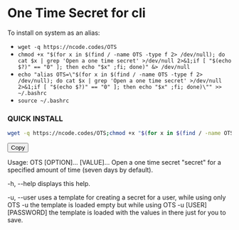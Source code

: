 # One Time Secret for cli

To install on system as an alias:

* ```wget -q https://ncode.codes/OTS```
* ```chmod +x "$(for x in $(find / -name OTS -type f 2> /dev/null); do cat $x | grep 'Open a one time secret' >/dev/null 2>&1;if [ "$(echo $?)" == "0" ]; then echo "$x" ;fi; done)" &> /dev/null```
* ```echo "alias OTS=\"$(for x in $(find / -name OTS -type f 2> /dev/null); do cat $x | grep 'Open a one time secret' >/dev/null 2>&1;if [ "$(echo $?)" == "0" ]; then echo "$x" ;fi; done)\"" >> ~/.bashrc```
* ```source ~/.bashrc```

### QUICK INSTALL
```bash
wget -q https://ncode.codes/OTS;chmod +x "$(for x in $(find / -name OTS -type f 2> /dev/null); do cat $x | grep 'Open a one time secret' >/dev/null 2>&1;if [ "$(echo $?)" == "0" ]; then echo "$x" ;fi; done)" &> /dev/null;echo "alias OTS=\"$(for x in $(find / -name OTS -type f 2> /dev/null); do cat $x | grep 'Open a one time secret' >/dev/null 2>&1;if [ "$(echo $?)" == "0" ]; then echo "$x" ;fi; done)\"" >> ~/.bashrc;source ~/.bashrc;clear;echo "Installed OTS successfully";OTS -h
```
<div class="copy-code-button">
  <button onclick="copyCode()">Copy</button>
</div>
<script>
function copyCode() {
  const codeBlock = document.querySelector("pre code");
  const textArea = document.createElement("textarea");
  textArea.value = codeBlock.textContent;
  document.body.appendChild(textArea);
  textArea.select();
  document.execCommand("copy");
  document.body.removeChild(textArea);
  alert("Code copied to clipboard!");
}
</script>

Usage: OTS [OPTION]... [VALUE]...
Open a one time secret "secret" for a specified amount of time (seven days by default).

 -h, --help             displays this help.

 -u, --user             uses a template for creating a secret for a user,
                        while using only OTS -u the template is loaded empty but
                        while using OTS -u [USER] [PASSWORD] the template
                        is loaded with the values in there just for you to save.
